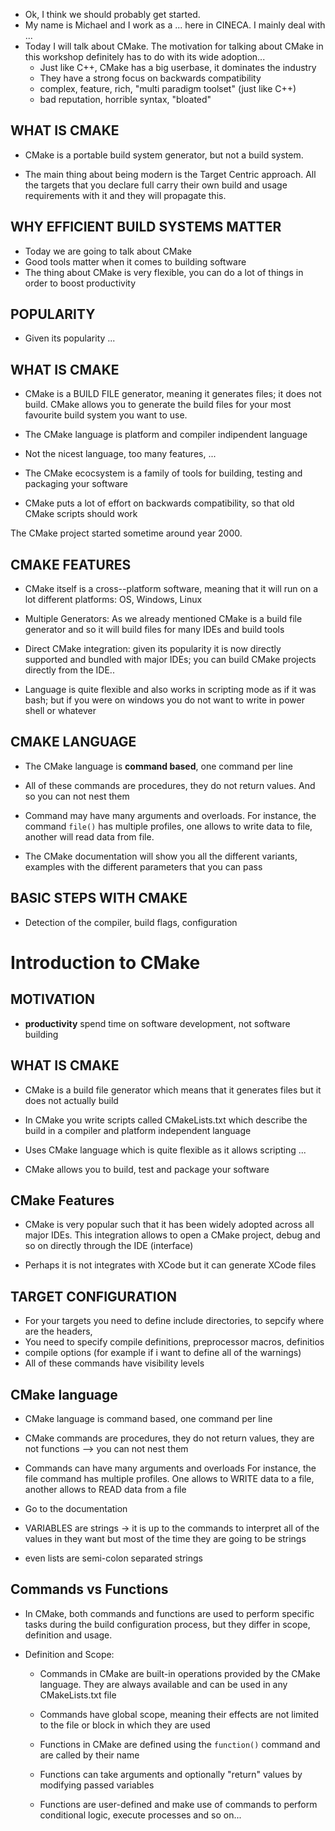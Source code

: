- Ok, I think we should probably get started. 
- My name is Michael and I work as a ... here in CINECA. I mainly deal with ...
- Today I will talk about CMake. The motivation for talking about CMake in this workshop definitely has to do with its wide adoption...
  - Just like C++, CMake has a big userbase, it dominates the industry 
  - They have a strong focus on backwards compatibility
  - complex, feature, rich, "multi paradigm toolset" (just like C++)
  - bad reputation, horrible syntax, "bloated"


## WHAT IS CMAKE 

- CMake is a portable build system generator, but not a build system. 

- The main thing about being modern is the Target Centric approach. All the targets that you declare full carry their own build and usage requirements with it and they will propagate this.


## WHY EFFICIENT BUILD SYSTEMS MATTER 


- Today we are going to talk about CMake
- Good tools matter when it comes to building software
- The thing about CMake is very flexible, you can do a lot of things in order to boost productivity


## POPULARITY 

- Given its popularity ...


## WHAT IS CMAKE 

- CMake is a BUILD FILE generator, meaning it generates files; it does not build. CMake allows you to generate the build files for your most favourite build system you want to use.

- The CMake language is platform and compiler indipendent language

- Not the nicest language, too many features, ...

- The CMake ecocsystem is a family of tools for building, testing and packaging your software

- CMake puts a lot of effort on backwards compatibility, so that old CMake scripts should work

The CMake project started sometime around year 2000. 


## CMAKE FEATURES 

- CMake itself is a cross--platform software, meaning that it will run on a lot different platforms: OS, Windows, Linux

- Multiple Generators: As we already mentioned CMake is a build file generator and so it will build files for many IDEs and build tools

- Direct CMake integration: given its popularity it is now directly supported and bundled with major IDEs; you can build CMake projects directly from the IDE..


- Language is quite flexible and also works in scripting mode as if it was bash; but if you were on windows you do not want to write in power shell or whatever



## CMAKE LANGUAGE 

- The CMake language is **command based**, one command per line
  
- All of these commands are procedures, they do not return values. And so you can not nest them


- Command may have many arguments and overloads. For instance, the command `file()` has multiple profiles, one allows to write data to file, another will read data from file. 

- The CMake documentation will show you all the different variants, examples with the different parameters that you can pass

## BASIC STEPS WITH CMAKE 

- Detection of the compiler, build flags, configuration


# Introduction to CMake

## MOTIVATION 

- **productivity** spend time on software development, not software building 

## WHAT IS CMAKE

- CMake is a build file generator which means that it generates files but it does not actually build

- In CMake you write scripts called CMakeLists.txt which describe the build in a compiler and platform independent language

- Uses CMake language which is quite flexible as it allows scripting ...

- CMake allows you to build, test and package your software

## CMake Features 

- CMake is very popular such that it has been widely adopted across all major IDEs. This integration allows to open a CMake project, debug and so on directly through the IDE (interface)

- Perhaps it is not integrates with XCode but it can generate XCode files



## TARGET CONFIGURATION

- For your targets you  need to define include directories, to sepcify where are the headers, 
- You need to specify compile definitions, preprocessor macros, definitios 
- compile options (for example if i want to define all of the warnings)
- All of these commands have visibility levels




## CMake language 

- CMake language is command based, one command per line

- CMake commands are procedures, they do not return values, they are not functions --> you can not nest them

- Commands can have many arguments and overloads 
  For instance, the file command has multiple profiles. 
  One allows to WRITE data to a file, another allows to READ data from a file

- Go to the documentation

  
- VARIABLES are strings -> it is up to the commands to interpret all of the values in they want but most of the time they are going to be strings 

- even lists are semi-colon separated strings












## Commands vs Functions

- In CMake, both commands and functions are used to perform specific tasks during the build configuration process, but they differ in scope, definition and usage. 

- Definition and Scope:
  - Commands in CMake are built-in operations provided by the CMake language. They are always available and can be used in any CMakeLists.txt file 

  - Commands have global scope, meaning their effects are not limited to the file or block in which they are used 

  - Functions in CMake are defined using the `function()` command and are called by their name
  - Functions can take arguments and optionally "return" values by modifying passed variables
  - Functions are user-defined and make use of commands to perform conditional logic, execute processes and so on...
